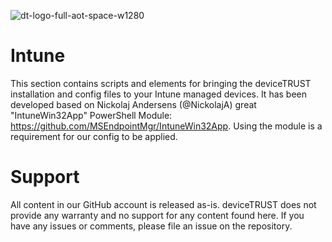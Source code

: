 ![dt-logo-full-aot-space-w1280](https://user-images.githubusercontent.com/83282694/116271495-5219b100-a780-11eb-9e1a-f929d2e3cbdc.png)
# Intune
This section contains scripts and elements for bringing the deviceTRUST installation and config files to your Intune managed devices. It has been developed based on Nickolaj Andersens (@NickolajA) great "IntuneWin32App" PowerShell Module: https://github.com/MSEndpointMgr/IntuneWin32App. Using the module is a requirement for our config to be applied.

# Support
All content in our GitHub account is released as-is. deviceTRUST does not provide any warranty and no support for any content found here. If you have any issues or comments, please file an issue on the repository.